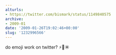 ```yaml
---
alturls:
- https://twitter.com/bismark/status/1149840575
archive:
- 2009-01
date: '2009-01-26T19:02:46+00:00'
slug: '1232996566'
---
```


do emoji work on twitter? ⚡️🌙☀️

